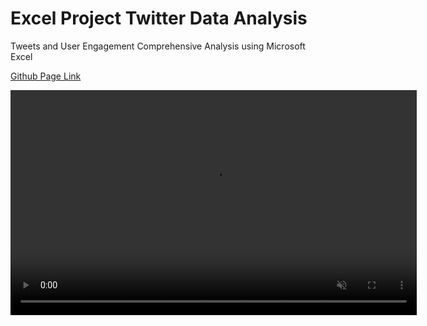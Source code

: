 # Excel Project Twitter Data Analysis
Tweets and User Engagement Comprehensive Analysis using Microsoft Excel

[Github Page Link](https://abhishekmishra8.github.io/Excel-Project-Twitter-Data-Analysis/)<br>

<video width="650" height="360" controls autoplay muted loop>
<source src="Files/Analysis Video.mp4" type="video/mp4">
click the Github Page Link to see the video
</video>
